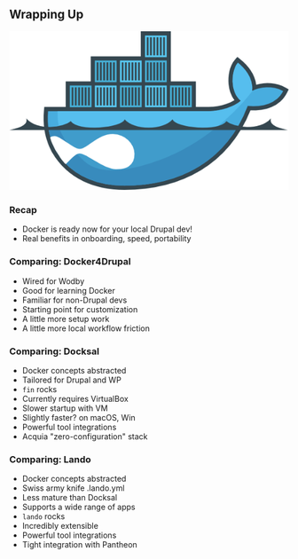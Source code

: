 ## Wrapping Up

![Drupal on Docker](slides/img/docker-drupal.png)


### Recap

* Docker is ready now for your local Drupal dev!
* Real benefits in onboarding, speed, portability


### Comparing: Docker4Drupal

* Wired for Wodby
* Good for learning Docker
* Familiar for non-Drupal devs
* Starting point for customization
* A little more setup work
* A little more local workflow friction


### Comparing: Docksal

* Docker concepts abstracted
* Tailored for Drupal and WP
* `fin` rocks
* Currently requires VirtualBox
* Slower startup with VM
* Slightly faster? on macOS, Win
* Powerful tool integrations
* Acquia "zero-configuration" stack


### Comparing: Lando

* Docker concepts abstracted
* Swiss army knife .lando.yml
* Less mature than Docksal
* Supports a wide range of apps
* `lando` rocks
* Incredibly extensible
* Powerful tool integrations
* Tight integration with Pantheon

